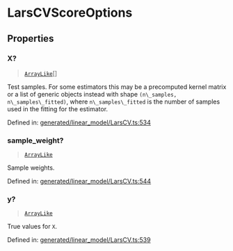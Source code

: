 # LarsCVScoreOptions

## Properties

### X?

> [`ArrayLike`](../types/ArrayLike.md)[]

Test samples. For some estimators this may be a precomputed kernel matrix or a list of generic objects instead with shape `(n\_samples, n\_samples\_fitted)`, where `n\_samples\_fitted` is the number of samples used in the fitting for the estimator.

Defined in:  [generated/linear\_model/LarsCV.ts:534](https://github.com/transitive-bullshit/scikit-learn-ts/blob/92ab806/packages/sklearn/src/generated/linear_model/LarsCV.ts#L534)

### sample\_weight?

> [`ArrayLike`](../types/ArrayLike.md)

Sample weights.

Defined in:  [generated/linear\_model/LarsCV.ts:544](https://github.com/transitive-bullshit/scikit-learn-ts/blob/92ab806/packages/sklearn/src/generated/linear_model/LarsCV.ts#L544)

### y?

> [`ArrayLike`](../types/ArrayLike.md)

True values for `X`.

Defined in:  [generated/linear\_model/LarsCV.ts:539](https://github.com/transitive-bullshit/scikit-learn-ts/blob/92ab806/packages/sklearn/src/generated/linear_model/LarsCV.ts#L539)
